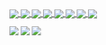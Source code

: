 <a href="https://github.com/OtaviOuu/Universo-Narrado-script">
  <img align="center" src="https://github-readme-stats.vercel.app/api/pin/?username=otaviouu&repo=Universo-Narrado-script&theme=midnight-purple&utcOffset=7" />
</a>
<a href="https://github.com/OtaviOuu/UniBRData-scraper">
  <img align="center" src="https://github-readme-stats.vercel.app/api/pin/?username=otaviouu&repo=UniBRData-scraper&theme=midnight-purple" />
</a>
<a href="https://github.com/OtaviOuu/T2Educacao-downloader">
  <img align="center" src="https://github-readme-stats.vercel.app/api/pin/?username=otaviouu&repo=T2Educacao-downloader&theme=midnight-purple&utcOffset=7" />
</a>
<a href="https://github.com/OtaviOuu/ITA-IME-ArideS-Downloader">  
  <img align="center" src="https://github-readme-stats.vercel.app/api/pin/?username=otaviouu&repo=ITA-IME-ArideS-Downloader&theme=midnight-purple&utcOffset=8" />
</a>


<a href="https://github.com/OtaviOuu/mailingList-microservice">  
  <img align="center" src="https://github-readme-stats.vercel.app/api/pin/?username=otaviouu&repo=mailingList-microservice&theme=midnight-purple&utcOffset=8" />
</a>
<a href="https://github.com/OtaviOuu/drop-one-drive-box">
  <img align="center" src="https://github-readme-stats.vercel.app/api/pin/?username=otaviouu&repo=drop-one-drive-box&theme=midnight-purple&utcOffset=7" />
</a>
<a href="https://github.com/OtaviOuu/TileEngine">
  <img align="center" src="https://github-readme-stats.vercel.app/api/pin/?username=otaviouu&repo=TileEngine&theme=midnight-purple&utcOffset=7" />
</a>
<a href="https://github.com/OtaviOuu/UserProductAPI">
  <img align="center" src="https://github-readme-stats.vercel.app/api/pin/?username=otaviouu&repo=UserProductAPI&theme=midnight-purple&utcOffset=7" />
</a>


![](http://github-profile-summary-cards.vercel.app/api/cards/repos-per-language?username=otaviouu&theme=midnight_purple&rand=1) 
![](http://github-profile-summary-cards.vercel.app/api/cards/most-commit-language?username=otaviouu&theme=midnight_purple&rand=2)
![](http://github-profile-summary-cards.vercel.app/api/cards/profile-details?username=otaviouu&theme=midnight_purple) 
